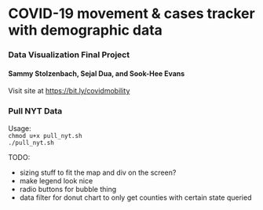 # COVID-19 movement & cases tracker with demographic data

### Data Visualization Final Project
#### Sammy Stolzenbach, Sejal Dua, and Sook-Hee Evans

Visit site at https://bit.ly/covidmobility

### Pull NYT Data
Usage:  
`chmod u+x pull_nyt.sh`  
`./pull_nyt.sh`  


TODO:
- sizing stuff to fit the map and div on the screen?
- make legend look nice
- radio buttons for bubble thing
- data filter for donut chart to only get counties with certain state queried

